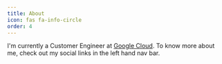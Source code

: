 ```yaml
---
title: About
icon: fas fa-info-circle
order: 4
---
```


I'm currently a Customer Engineer at [Google Cloud](https://cloud.google.com/).  To know more about me, check out my social links in the left hand nav bar.
